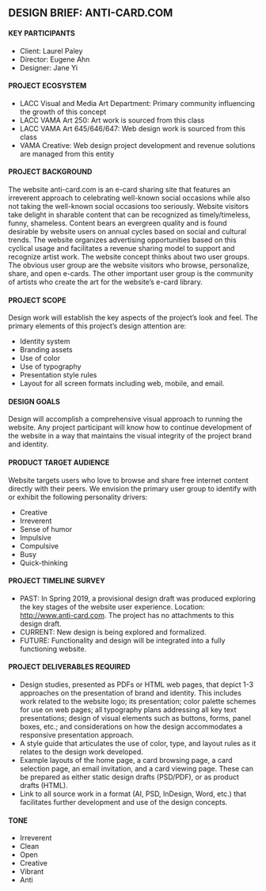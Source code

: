 ## DESIGN BRIEF: ANTI-CARD.COM

#### KEY PARTICIPANTS
- Client: Laurel Paley
- Director: Eugene Ahn
- Designer: Jane Yi

#### PROJECT ECOSYSTEM
- LACC Visual and Media Art Department: Primary community influencing the growth of this concept
- LACC VAMA Art 250: Art work is sourced from this class
- LACC VAMA Art 645/646/647: Web design work is sourced from this class
- VAMA Creative: Web design project development and revenue solutions are managed from this entity

#### PROJECT BACKGROUND
The website anti-card.com is an e-card sharing site that features an irreverent approach to celebrating well-known social occasions while also not taking the well-known social occasions too seriously. Website visitors take delight in sharable content that can be recognized as timely/timeless, funny, shameless. Content bears an evergreen quality and is found desirable by website users on annual cycles based on social and cultural trends. The website organizes advertising opportunities based on this cyclical usage and facilitates a revenue sharing model to support and recognize artist work. The website concept thinks about two user groups. The obvious user group are the website visitors who browse, personalize, share, and open e-cards. The other important user group is the community of artists who create the art for the website’s e-card library. 

#### PROJECT SCOPE
Design work will establish the key aspects of the project’s look and feel. The primary elements of this project’s design attention are:
- Identity system
- Branding assets
- Use of color
- Use of typography
- Presentation style rules
- Layout for all screen formats including web, mobile, and email.

#### DESIGN GOALS
Design will accomplish a comprehensive visual approach to running the website. Any project participant will know how to continue development of the website in a way that maintains the visual integrity of the project brand and identity.

#### PRODUCT TARGET AUDIENCE
Website targets users who love to browse and share free internet content directly with their peers. We envision the primary user group to identify with or exhibit the following personality drivers:
- Creative
- Irreverent
- Sense of humor
- Impulsive
- Compulsive
- Busy
- Quick-thinking

#### PROJECT TIMELINE SURVEY
- PAST: In Spring 2019, a provisional design draft was produced exploring the key stages of the website user experience. Location: http://www.anti-card.com. The project has no attachments to this design draft.
- CURRENT: New design is being explored and formalized.
- FUTURE: Functionality and design will be integrated into a fully functioning website. 

#### PROJECT DELIVERABLES REQUIRED
- Design studies, presented as PDFs or HTML web pages, that depict 1-3 approaches on the presentation of brand and identity. This includes work related to the website logo; its presentation; color palette schemes for use on web pages; all typography plans addressing all key text presentations; design of visual elements such as buttons, forms, panel boxes, etc.; and considerations on how the design accommodates a responsive presentation approach.
- A style guide that articulates the use of color, type, and layout rules as it relates to the design work developed.
- Example layouts of the home page, a card browsing page, a card selection page, an email invitation, and a card viewing page. These can be prepared as either static design drafts (PSD/PDF), or as product drafts (HTML).
- Link to all source work in a format (AI, PSD, InDesign, Word, etc.) that facilitates further development and use of the design concepts.

#### TONE
- Irreverent
- Clean
- Open
- Creative
- Vibrant
- Anti

